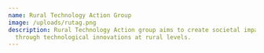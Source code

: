 ```yaml
---
name: Rural Technology Action Group
image: /uploads/rutag.png
description: Rural Technology Action group aims to create societal impact
  through technological innovations at rural levels.
---
```

